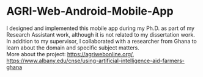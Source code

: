 # AGRI-Web-Android-Mobile-App

I designed and implemented this mobile app during my Ph.D. as part of my Research Assistant work, although it is not related to my dissertation work. In addition to my supervisor, I collaborated with a researcher from Ghana to learn about the domain and specific subject matters.   
More about the project: [https://agriwebonline.org/, ](https://www.albany.edu/cnse/using-artificial-intelligence-aid-farmers-ghana)https://www.albany.edu/cnse/using-artificial-intelligence-aid-farmers-ghana

